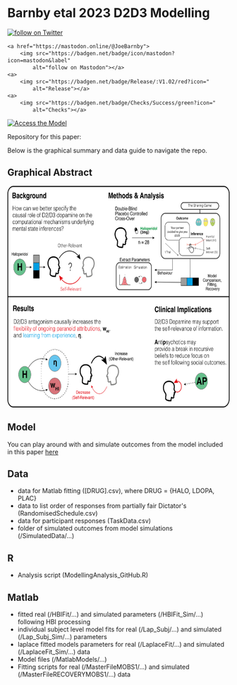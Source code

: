 # Barnby etal 2023 D2D3 Modelling

<p>
    <a href="https://twitter.com/intent/follow?screen_name=joebarnby">
        <img src="https://badgen.net/badge/icon/twitter?icon=twitter&label"
            alt="follow on Twitter"></a>
    
    <a href="https://mastodon.online/@JoeBarnby">
        <img src="https://badgen.net/badge/icon/mastodon?icon=mastodon&label"
            alt="follow on Mastodon"></a>    
    <a>
        <img src="https://badgen.net/badge/Release/:V1.02/red?icon="
            alt="Release"></a>
    <a>
        <img src="https://badgen.net/badge/Checks/Success/green?icon="
            alt="Checks"></a>   
</p>
<p>  
    <a href="https://soccrlab.shinyapps.io/MentalStateInferenceModel/">
        <img src="https://badgen.net/badge/Interactive Model/Click Here/orange?icon="
            alt="Access the Model"></a>    
</p>

Repository for this paper: 

Below is the graphical summary and data guide to navigate the repo.

## Graphical Abstract

<img src="GraphicalAbstractD2D3Modelling.png"  width="637" height="502">

## Model 

You can play around with and simulate outcomes from the model included in this paper [here](https://soccrlab.shinyapps.io/MentalStateInferenceModel/)

## Data

- data for Matlab fitting ([DRUG].csv), where DRUG = {HALO, LDOPA, PLAC}
- data to list order of responses from partially fair Dictator's (RandomisedSchedule.csv)
- data for participant responses (TaskData.csv)
- folder of simulated outcomes from model simulations (/SimulatedData/...)

## R

- Analysis script (ModellingAnalysis_GitHub.R)

## Matlab

- fitted real (/HBIFit/...) and simulated parameters (/HBIFit_Sim/...) following HBI processing
- individual subject level model fits for real (/Lap_Subj/...) and simulated (/Lap_Subj_Sim/...) parameters
- laplace fitted models parameters for real (/LaplaceFit/...) and simulated (/LaplaceFit_Sim/...) data
- Model files (/MatlabModels/...)
- Fitting scripts for real (/MasterFileMOBS1/...) and simulated (/MasterFileRECOVERYMOBS1/...) data
